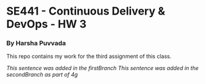 # SE441 - Continuous Delivery & DevOps - HW 3
### By Harsha Puvvada

This repo contains my work for the third assignment of this class.

*This sentence was added in the firstBranch*
*This sentence was added in the secondBranch as part of 4g*